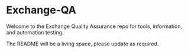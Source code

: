 # Exchange-QA


Welcome to the Exchange Quality Assurance repo for tools, information, and automation testing.

The README will be a living space, please update as required.
